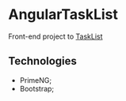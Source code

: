 # AngularTaskList

Front-end project to [TaskList](https://github.com/johannlucas/APITaskList)

## Technologies
  - PrimeNG;
  - Bootstrap;
